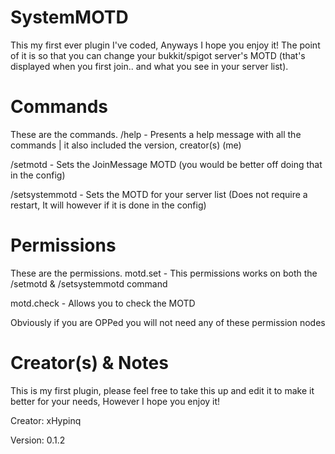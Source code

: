 # SystemMOTD
This my first ever plugin I've coded, Anyways I hope you enjoy it! The point of it is so that you can change your bukkit/spigot server's MOTD (that's displayed when you first join.. and what you see in your server list).

# Commands
These are the commands.
 /help - Presents a help message with all the commands | it also included the version, creator(s) (me)
 
 /setmotd - Sets the JoinMessage MOTD (you would be better off doing that in the config)
 
 /setsystemmotd - Sets the MOTD for your server list (Does not require a restart, It will however if it is done in the config)
 
 # Permissions
These are the permissions.
   motd.set - This permissions works on both the /setmotd & /setsystemmotd command
   
   motd.check - Allows you to check the MOTD
   
   Obviously if you are OPPed you will not need any of these permission nodes
   
 # Creator(s) & Notes
 This is my first plugin, please feel free to take this up and edit it to make it better for your needs, However I hope you enjoy it!
 
 Creator: xHypinq
 
 Version: 0.1.2
